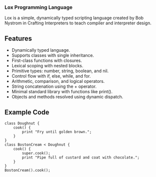 ### Lox Programming Language

Lox is a simple, dynamically typed scripting language created by Bob Nystrom in Crafting Interpreters to teach compiler and interpreter design.

## Features

- Dynamically typed language.
- Supports classes with single inheritance.
- First-class functions with closures.
- Lexical scoping with nested blocks.
- Primitive types: number, string, boolean, and nil.
- Control flow with if, else, while, and for.
- Arithmetic, comparison, and logical operators.
- String concatenation using the + operator.
- Minimal standard library with functions like print().
- Objects and methods resolved using dynamic dispatch.

## Example Code

```
class Doughnut {
    cook() {
        print "Fry until golden brown.";
    }
}
class BostonCream < Doughnut {
    cook() {
        super.cook();
        print "Pipe full of custard and coat with chocolate.";
    }
}
BostonCream().cook();
```
